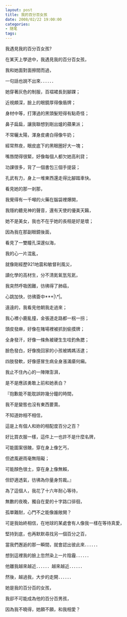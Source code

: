 ```yaml
---
layout: post
title: 我的百分百女孩
date: 2008/02/22 19:00:00
categories: 
- 随笔
tags: 
---
```


我遇見我的百分百女孩?

在某天上學途中，我遇見我的百分百女孩，

我和她面對面擦間而過，

一句話也說不出來．．．．．．

她穿著灰色的制服，百褶裙長到腳踝；

近視頗深，臉上的眼鏡厚得像盾牌；

身材中等，打薄過的黑頭髮短得有點奇怪；

鼻子扁扁，讓我聯想到剛出爐的蘋果派；

不常曬太陽，渾身皮膚白得像牛奶；

經常熬夜，眼皮底下的黑眼圈好大一塊；

嘴唇閉得很緊，好像每個人都欠她高利貸；

功課很多，背了一個書包三個手提袋；

孔武有力，身上一堆東西還走得比腳踏車快。

看見她的那一剎那，

我覺得有一千噸的火藥在腦袋裡爆開，

我隱約聽見神的聲音，還有天使的優美天籟，

她不是美女，我也不在乎她的長相是好是壞；

因為我在那副眼鏡後面，

看見了一雙瞳孔深邃似海，

我的心一片混亂，

就像剛經歷921地震和敏督利風災，

讀化學的高材生，分不清氮氧氫氖氦，

我突然呼吸困難，彷彿得了肺癌，

心跳加快，彷彿簽中\*\*\*|\\*\**|。

遠遠的，我看見他朝我走過來；

我心裡小鹿亂撞，金張道走路都一柺一拐；

頭皮發麻，好像在賭場裡被抓到偷摸牌；

全身發汗，好像一條魚被硬生生哇釣魚腮；

臉色發白，好像挽回家的小孩被媽媽活逮；

四肢發軟，好像感冒生病全身漲滿瘡何癩。

我止不住內心的一陣陣澎湃，

是不是應該勇敢上前和她表白？

『抱歉能不能耽誤妳幾分鐘的時間，

我不是變態也沒有東西要賣。

不知道妳相不相信，

這是上有個人和妳的相配度百分之百？

好比買衣服一樣，這件上一也許不是什麼名牌，

可能圖案很醜，穿在身上像乞丐，

但遮風避雨毫無阻礙；

可能顏色很土，穿在身上像無賴，

但舒適透氣，彷彿為你量身剪裁。』

為了這個人，我花了十六年耐心等待，

無數的夜晚，獨自在愛的十字路口徘徊，

孤單難耐，心門不之能像誰敞開？

可是我始終相信，在地球的某處會有人像我一樣在等待真愛，

堅持到底，也再默默尋找另一個百分之百，

當我們邂逅的那一瞬間，就會認出彼此來．．．．．．

想到這裡我的臉上忽然染上一片陰霾．．．．．．

他離我越來越近．．．．．．越來越近．．．．．．

然後，越過我，大步的走開．．．．．．

她是我的百分百的女孩，

我卻不可能成為他的百分百男孩，

因為我不曉得，她願不願，和我相愛？
